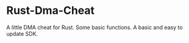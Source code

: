 # Rust-Dma-Cheat
A little DMA cheat for Rust. Some basic functions. A basic and easy to update SDK.
